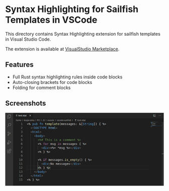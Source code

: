 # Syntax Highlighting for Sailfish Templates in VSCode

This directory contains Syntax Highlighting extension for sailfish templates in Visual Studio Code.

The extension is available at [VisualStudio Marketplace](https://marketplace.visualstudio.com/items?itemName=kogia-sima.vscode-sailfish).

## Features

- Full Rust syntax highlighting rules inside code blocks
- Auto-closing brackets for code blocks
- Folding for comment blocks

## Screenshots

![screenshot](./screenshot.png)
